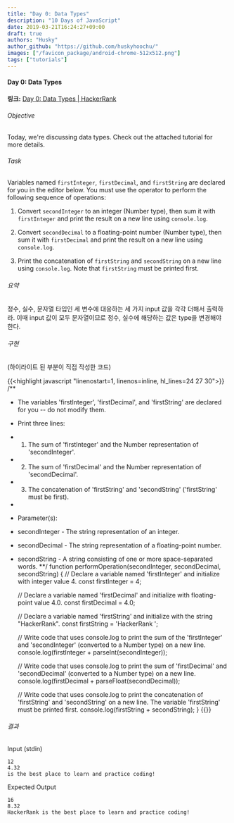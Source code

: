```yaml
---
title: "Day 0: Data Types"
description: "10 Days of JavaScript"
date: 2019-03-21T16:24:27+09:00
draft: true
authors: "Husky"
author_github: "https://github.com/huskyhoochu/"
images: ["/favicon_package/android-chrome-512x512.png"]
tags: ["tutorials"]
---
```


#### Day 0: Data Types

**링크:** <a href="https://www.hackerrank.com/challenges/js10-data-types/problem" target="_blank" rel="noopener noreferrer">Day 0: Data Types | HackerRank</a>

###### Objective

Today, we're discussing data types. Check out the attached tutorial for more details.

###### Task

Variables named `firstInteger`, `firstDecimal`, and `firstString` are declared for you in the editor below. You must use the  operator to perform the following sequence of operations:

1. Convert `secondInteger` to an integer (Number type), then sum it with `firstInteger` and print the result on a new line using `console.log`.

2. Convert `secondDecimal` to a floating-point number (Number type), then sum it with `firstDecimal` and print the result on a new line using `console.log`.

3. Print the concatenation of `firstString` and `secondString` on a new line using `console.log`. Note that `firstString` must be printed first.

###### 요약

정수, 실수, 문자열 타입인 세 변수에 대응하는 세 가지 input 값을 각각 더해서 출력하라. 이때 input 값이 모두 문자열이므로 정수, 실수에 해당하는 값은 type을 변경해야 한다.

###### 구현

(하이라이트 된 부분이 직접 작성한 코드)

{{<highlight javascript "linenostart=1, linenos=inline, hl_lines=24 27 30">}}
/**
*   The variables 'firstInteger', 'firstDecimal', and 'firstString' are declared for you -- do not modify them.
*   Print three lines:
*   1. The sum of 'firstInteger' and the Number representation of 'secondInteger'.
*   2. The sum of 'firstDecimal' and the Number representation of 'secondDecimal'.
*   3. The concatenation of 'firstString' and 'secondString' ('firstString' must be first).
*
*	Parameter(s):
*   secondInteger - The string representation of an integer.
*   secondDecimal - The string representation of a floating-point number.
*   secondString - A string consisting of one or more space-separated words.
**/
function performOperation(secondInteger, secondDecimal, secondString) {
    // Declare a variable named 'firstInteger' and initialize with integer value 4.
    const firstInteger = 4;
    
    // Declare a variable named 'firstDecimal' and initialize with floating-point value 4.0.
    const firstDecimal = 4.0;
    
    // Declare a variable named 'firstString' and initialize with the string "HackerRank".
    const firstString = 'HackerRank ';
    
    // Write code that uses console.log to print the sum of the 'firstInteger' and 'secondInteger' (converted to a Number type) on a new line.
    console.log(firstInteger + parseInt(secondInteger));
    
    // Write code that uses console.log to print the sum of 'firstDecimal' and 'secondDecimal' (converted to a Number type) on a new line.
    console.log(firstDecimal + parseFloat(secondDecimal));
    
    // Write code that uses console.log to print the concatenation of 'firstString' and 'secondString' on a new line. The variable 'firstString' must be printed first.
    console.log(firstString + secondString);
}
{{</highlight>}}

###### 결과

Input (stdin)

```
12
4.32
is the best place to learn and practice coding!
```
Expected Output

```
16
8.32
HackerRank is the best place to learn and practice coding!
```